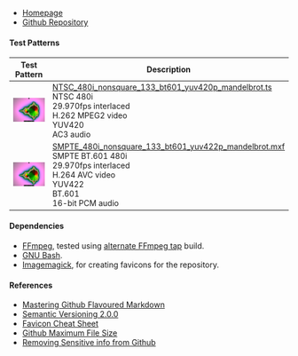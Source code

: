 - [Homepage](//testpatterns.github.io/testpatterns/index.html)
- [Github Repository](//github.com/testpatterns/testpatterns)

#### Test Patterns

Test Pattern|Description
--|--
![Thumbnail](output/NTSC_480i_nonsquare_133_bt601_yuv420p_mandelbrot_192x144.png)|[NTSC_480i_nonsquare_133_bt601_yuv420p_mandelbrot.ts](output/NTSC_480i_nonsquare_133_bt601_yuv420p_mandelbrot.ts)<br>NTSC 480i<br> 29.970fps interlaced<br>H.262 MPEG2 video<br>YUV420 <br>AC3 audio
![Thumbnail](output/SMPTE_480i_nonsquare_133_bt601_yuv422p_mandelbrot_192x144.png)|[SMPTE_480i_nonsquare_133_bt601_yuv422p_mandelbrot.mxf](output/SMPTE_480i_nonsquare_133_bt601_yuv422p_mandelbrot.mxf)<br>SMPTE BT.601 480i<br>29.970fps interlaced <br>H.264 AVC video<br>YUV422<br>BT.601<br>16-bit PCM audio

#### Dependencies

- [FFmpeg](//ffmpeg.org), tested using [alternate FFmpeg tap](//github.com/homebrew-ffmpeg/homebrew-ffmpeg) build.
- [GNU Bash](//www.gnu.org/software/bash/).
- [Imagemagick](//imagemagick.org), for creating favicons for the repository.

#### References

- [Mastering Github Flavoured Markdown](//guides.github.com/features/mastering-markdown/)
- [Semantic Versioning 2.0.0](//semver.org/)
- [Favicon Cheat Sheet](//github.com/audreyr/favicon-cheat-sheet)
- [Github Maximum File Size](//help.github.com/en/github/managing-large-files/working-with-large-files)
- [Removing Sensitive info from Github](https://help.github.com/en/github/authenticating-to-github/removing-sensitive-data-from-a-repository)
